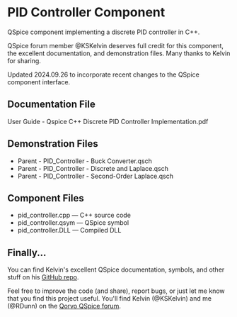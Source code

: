 # PID Controller Component
QSpice component implementing a discrete PID controller in C++.

QSpice forum member @KSKelvin deserves full credit for this component, the excellent documentation, and demonstration files.  Many thanks to Kelvin for sharing.

Updated 2024.09.26 to incorporate recent changes to the QSpice component interface.

## Documentation File
User Guide - Qspice C++ Discrete PID Controller Implementation.pdf

## Demonstration Files
* Parent - PID_Controller - Buck Converter.qsch
* Parent - PID_Controller - Discrete and Laplace.qsch
* Parent - PID_Controller - Second-Order Laplace.qsch

## Component Files
* pid_controller.cpp &mdash; C++ source code
* pid_controller.qsym &mdash; QSpice symbol
* pid_controller.DLL &mdash; Compiled DLL

## Finally...
You can find Kelvin's excellent QSpice documentation, symbols, and other stuff on his [GitHub repo](https://github.com/KSKelvin-Github/Qspice/).

Feel free to improve the code (and share), report bugs, or just let me know that you find this project useful.  You'll find Kelvin (@KSKelvin) and me (@RDunn) on the [Qorvo QSpice forum](https://forum.qorvo.com/c/qspice/).
